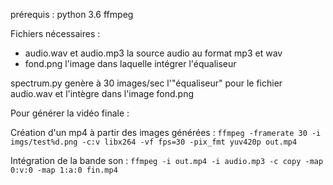 prérequis :
python 3.6
ffmpeg


Fichiers nécessaires :
- audio.wav et audio.mp3 la source audio au format mp3 et wav
- fond.png l'image dans laquelle intégrer l'équaliseur

spectrum.py genère à 30 images/sec l'"équaliseur" pour le fichier audio.wav et l'intègre dans l'image fond.png

Pour générer la vidéo finale :

Création d'un mp4 à partir des images générées :
`ffmpeg -framerate 30 -i imgs/test%d.png -c:v libx264 -vf fps=30 -pix_fmt yuv420p out.mp4`

Intégration de la bande son :
`ffmpeg -i out.mp4 -i audio.mp3 -c copy -map 0:v:0 -map 1:a:0 fin.mp4`
